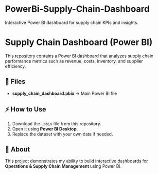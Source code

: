 # PowerBi-Supply-Chain-Dashboard
Interactive Power BI dashboard for supply chain KPIs and insights.
# Supply Chain Dashboard (Power BI)

This repository contains a Power BI dashboard that analyzes supply chain performance metrics such as revenue, costs, inventory, and supplier efficiency.

## 📂 Files
- **supply_chain_dashboard.pbix** → Main Power BI file

## ⚡ How to Use
1. Download the `.pbix` file from this repository.
2. Open it using **Power BI Desktop**.
3. Replace the dataset with your own data if needed.

## 📌 About
This project demonstrates my ability to build interactive dashboards for **Operations & Supply Chain Management** using Power BI.
